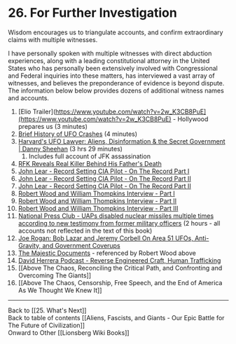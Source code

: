 # 26. For Further Investigation

Wisdom encourages us to triangulate accounts, and confirm extraordinary claims with multiple witnesses. 

I have personally spoken with multiple witnesses with direct abduction experiences, along with a leading constitutional attorney in the United States who has personally been extensively involved with Congressional and Federal inquiries into these matters, has interviewed a vast array of witnesses, and believes the preponderance of evidence is beyond dispute. The information below below provides dozens of additional witness names and accounts. 

1. [Elio Trailer](https://www.youtube.com/watch?v=2w_K3CB8PuE](https://www.youtube.com/watch?v=2w_K3CB8PuE) - Hollywood prepares us (3 minutes)  
2. [Brief History of UFO Crashes](https://www.8newsnow.com/investigators/breakdown-of-the-history-of-alleged-ufo-crashes/) (4 minutes)  
3. [Harvard's UFO Lawyer: Aliens, Disinformation & the Secret Government | Danny Sheehan](https://youtu.be/a1kespVSrfY?si=994AIKHf2NmrnQ8t)  (3 hrs 29 minutes)
	1. Includes full account of JFK assassination 
4. [RFK Reveals Real Killer Behind His Father's Death]([https://x.com/VigilantFox/status/1692558725863579882](https://x.com/VigilantFox/status/1692558725863579882))  
5. [John Lear - Record Setting CIA Pilot - On The Record Part I](https://www.mysterywire.com/ufo/ufo-researcher-john-lear-goes-on-the-record-on-aliens-part-1/)  
6. [John Lear - Record Setting CIA Pilot - On The Record Part II](https://www.mysterywire.com/ufo/john-lear-says-mj-12-controls-ufo-secrets-in-government-part-2/)  
7. [John Lear - Record Setting CIA Pilot - On The Record Part II](https://www.mysterywire.com/ufo/ufo-actions-were-hostile-john-lear-says-part-3/)  
8. [Robert Wood and William Thompkins Interview - Part I](https://youtu.be/Chn7i42aDh0?si=XRrNMneOAzEk9RDs)  
9. [Robert Wood and William Thompkins Interview - Part II](https://youtu.be/qzNSX3ftKiw?si=rJ_WBZAktqLn2OGq) 
10. [Robert Wood and William Thompkins Interview - Part III](https://youtu.be/LCVT-lLCb_0?si=HvooPPpBjQXXBvrv)  
11. [National Press Club - UAPs disabled nuclear missiles multiple times according to new testimony from former military officers](https://www.mysterywire.com/ufo/uaps-and-nukes/)  (2 hours - all accounts not reflected in the text of this book)  
12. [Joe Rogan: Bob Lazar and Jeremy Corbell On Area 51 UFOs, Anti-Gravity, and Government Coverups](https://youtu.be/BEWz4SXfyCQ?si=hNZTa9RBQY-ZW8Ee)  
13. [The Majestic Documents](https://majesticdocuments.com) - referenced by Robert Wood above  
14. [David Herrera Podcast - Reverse Engineered Craft, Human Trafficking](https://podcasts.apple.com/us/podcast/shawn-ryan-show/id1492492083?i=1000621374949)  
15. [[Above The Chaos, Reconciling the Critical Path, and Confronting and Overcoming The Giants]]  
16. [[Above The Chaos, Censorship, Free Speech, and the End of America As We Thought We Knew It]]  


___

Back to [[25. What's Next]]      
Back to table of contents [[Aliens, Fascists, and Giants  - Our Epic Battle for The Future of Civilization]]  
Onward to Other [[Lionsberg Wiki Books]]  




